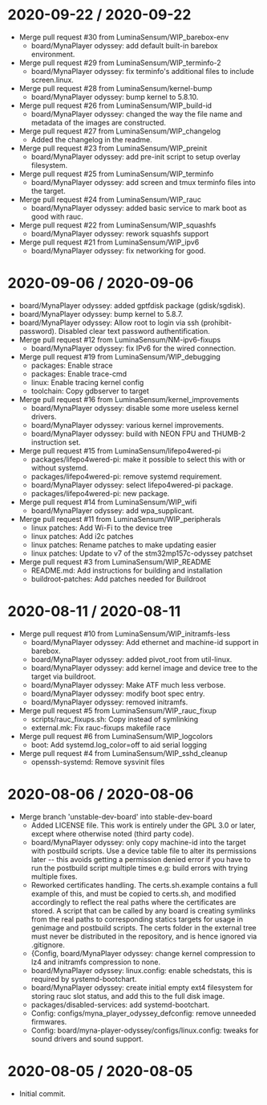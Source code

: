 
2020-09-22 / 2020-09-22
=======================

  * Merge pull request #30 from LuminaSensum/WIP_barebox-env
	  * board/MynaPlayer odyssey: add default built-in barebox environment.
  * Merge pull request #29 from LuminaSensum/WIP_terminfo-2
	  * board/MynaPlayer odyssey: fix terminfo's additional files to include screen.linux.
  * Merge pull request #28 from LuminaSensum/kernel-bump
	  * board/MynaPlayer odyssey: bump kernel to 5.8.10.
  * Merge pull request #26 from LuminaSensum/WIP_build-id
	  * board/MynaPlayer odyssey: changed the way the file name and metadata of the images are constructed.
  * Merge pull request #27 from LuminaSensum/WIP_changelog
	  * Added the changelog in the readme.
  * Merge pull request #23 from LuminaSensum/WIP_preinit
	  * board/MynaPlayer odyssey: add pre-init script to setup overlay filesystem.
  * Merge pull request #25 from LuminaSensum/WIP_terminfo
	  * board/MynaPlayer odyssey: add screen and tmux terminfo files into the target.
  * Merge pull request #24 from LuminaSensum/WIP_rauc
	  * board/MynaPlayer odyssey: added basic service to mark boot as good with rauc.
  * Merge pull request #22 from LuminaSensum/WIP_squashfs
	  * board/MynaPlayer odyssey: rework squashfs support
  * Merge pull request #21 from LuminaSensum/WIP_ipv6
	  * board/MynaPlayer odyssey: fix networking for good.

2020-09-06 / 2020-09-06
=======================

  * board/MynaPlayer odyssey: added gptfdisk package (gdisk/sgdisk).
  * board/MynaPlayer odyssey: bump kernel to 5.8.7.
  * board/MynaPlayer odyssey: Allow root to login via ssh (prohibit-password). Disabled clear text password authentification.
  * Merge pull request #12 from LuminaSensum/NM-ipv6-fixups
	  * board/MynaPlayer odyssey: fix IPv6 for the wired connection.
  * Merge pull request #19 from LuminaSensum/WIP_debugging
	  * packages: Enable strace
	  * packages: Enable trace-cmd
	  * linux: Enable tracing kernel config
	  * toolchain: Copy gdbserver to target
  * Merge pull request #16 from LuminaSensum/kernel_improvements
	  * board/MynaPlayer odyssey: disable some more useless kernel drivers.
	  * board/MynaPlayer odyssey: various kernel improvements.
	  * board/MynaPlayer odyssey: build with NEON FPU and THUMB-2 instruction set.
  * Merge pull request #15 from LuminaSensum/lifepo4wered-pi
	  * packages/lifepo4wered-pi: make it possible to select this with or without systemd.
	  * packages/lifepo4wered-pi: remove systemd requirement.
	  * board/MynaPlayer odyssey: select lifepo4wered-pi package.
	  * packages/lifepo4wered-pi: new package.
  * Merge pull request #14 from LuminaSensum/WIP_wifi
	  * board/MynaPlayer odyssey: add wpa_supplicant.
  * Merge pull request #11 from LuminaSensum/WIP_peripherals
	  * linux patches: Add Wi-Fi to the device tree
	  * linux patches: Add i2c patches
	  * linux patches: Rename patches to make updating easier
	  * linux patches: Update to v7 of the stm32mp157c-odyssey patchset
  * Merge pull request #3 from LuminaSensum/WIP_README
	  * README.md: Add instructions for building and installation
	  * buildroot-patches: Add patches needed for Buildroot

2020-08-11 / 2020-08-11
=======================

  * Merge pull request #10 from LuminaSensum/WIP_initramfs-less
	  * board/MynaPlayer odyssey: Add ethernet and machine-id support in barebox.
	  * board/MynaPlayer odyssey: added pivot_root from util-linux.
	  * board/MynaPlayer odyssey: add kernel image and device tree to the target via buildroot.
	  * board/MynaPlayer odyssey: Make ATF much less verbose.
	  * board/MynaPlayer odyssey: modify boot spec entry.
	  * board/MynaPlayer odyssey: removed initramfs.
  * Merge pull request #5 from LuminaSensum/WIP_rauc_fixup
	  * scripts/rauc_fixups.sh: Copy instead of symlinking
	  * external.mk: Fix rauc-fixups makefile race
  * Merge pull request #6 from LuminaSensum/WIP_logcolors
	  * boot: Add systemd.log_color=off to aid serial logging
  * Merge pull request #4 from LuminaSensum/WIP_sshd_cleanup
	  * openssh-systemd: Remove sysvinit files

2020-08-06 / 2020-08-06
=======================

  * Merge branch 'unstable-dev-board' into stable-dev-board
	  * Added LICENSE file. This work is entirely under the GPL 3.0 or later, except where otherwise noted (third party code).
	  * board/MynaPlayer odyssey: only copy machine-id into the target with postbuild scripts. Use a device table file to alter its permissions later -- this avoids getting a permission denied error if you have to run the postbuild script multiple times e.g: build errors with trying multiple fixes.
	  * Reworked certificates handling. The certs.sh.example contains a full example of this, and must be copied to certs.sh, and modified accordingly to reflect the real paths where the certificates are stored. A script that can be called by any board is creating symlinks from the real paths to corresponding statics targets for usage in genimage and postbuild scripts. The certs folder in the external tree must never be distributed in the repository, and is hence ignored via .gitignore.
	  * {Config, board/MynaPlayer odyssey: change kernel compression to lz4 and initramfs compression to none.
	  * board/MynaPlayer odyssey: linux.config: enable schedstats, this is required by systemd-bootchart.
	  * board/MynaPlayer odyssey: create initial empty ext4 filesystem for storing rauc slot status, and add this to the full disk image.
	  * packages/disabled-services: add systemd-bootchart.
	  * Config: configs/myna_player_odyssey_defconfig: remove unneeded firmwares.
	  * Config: board/myna-player-odyssey/configs/linux.config: tweaks for sound drivers and sound support.

2020-08-05 / 2020-08-05
=======================

  * Initial commit.
